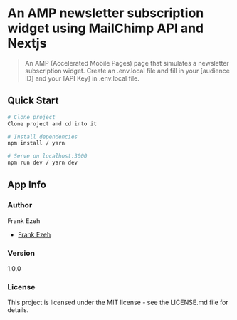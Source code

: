 # An AMP newsletter subscription widget using MailChimp API and Nextjs

> An AMP (Accelerated Mobile Pages) page that simulates a newsletter subscription widget. Create an .env.local file and fill in your [audience ID] and your [API Key] in .env.local file.

## Quick Start

```bash
# Clone project
Clone project and cd into it

# Install dependencies
npm install / yarn

# Serve on localhost:3000
npm run dev / yarn dev
```

## App Info

### Author

Frank Ezeh
*  [Frank Ezeh](https://www.linkedin.com/in/frank-ezeh-7a79a0182)

### Version

1.0.0

### License

This project is licensed under the MIT license - see the LICENSE.md file for details.

